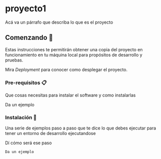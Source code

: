 # proyecto1

Acá va un párrafo que describa lo que es el proyecto

## Comenzando 🚀

Estas instrucciones te permitirán obtener una copia del proyecto en funcionamiento en tu máquina local para propósitos de desarrollo y pruebas.

Mira *Deployment* para conocer como desplegar el proyecto.


### Pre-requisitos 📋

Que cosas necesitas para instalar el software y como instalarlas


Da un ejemplo


### Instalación 🔧

Una serie de ejemplos paso a paso que te dice lo que debes ejecutar para tener un entorno de desarrollo ejecutandose

Dí cómo será ese paso

```
Da un ejemplo
